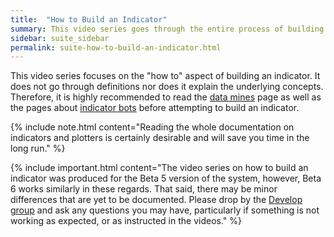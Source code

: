 ```yaml
---
title:  "How to Build an Indicator"
summary: This video series goes through the entire process of building an indicator, step by step. 
sidebar: suite_sidebar
permalink: suite-how-to-build-an-indicator.html
---
```


This video series focuses on the "how to" aspect of building an indicator. It does not go through definitions nor does it explain the underlying concepts. Therefore, it is highly recommended to read the [data mines](suite-data-mines.html) page as well as the pages about [indicator bots](suite-indicator-bots.html) before attempting to build an indicator. 

{% include note.html content="Reading the whole documentation on indicators and plotters is certainly desirable and will save you time in the long run." %}

{% include important.html content="The video series on how to build an indicator was produced for the Beta 5 version of the system, however, Beta 6 works similarly in these regards. That said, there may be minor differences that are yet to be documented. Please drop by the <a href='https://t.me/superalgosdevelop' rel='nofollow' rel='noopener' target='_blank'>Develop group</a> and ask any questions you may have, particularly if something is not working as expected, or as instructed in the videos." %}

